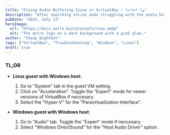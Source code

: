 ```yaml
---
title: "Fixing Audio Buffering Issue in VirtualBox ~ (๑•̀ㅂ•́)و"
description: "After searching online ando struggling with the audio buffering/stutter issue in VirtualBox guest machine, me finally fixed it!"
pubDate: "2025, July 13"
heroImage:
  url: "https://docs.astro.build/assets/rose.webp"
  alt: "The Astro logo on a dark background with a pink glow."
author: "Cheap Nightbot"
tags: ["VirtualBox", "Troubleshooting", "Windows", "Linux"]
draft: true
---
```


### TL;DR

- **Linux guest with Windows host**:
  1. Go to "System" tab in the guest VM setting.
  2. Click on "Acceleration". Toggle the "Expert" mode for newer versions of VirtualBox if neccesary.
  3. Select the "Hyper-V" for the "Paravirtualization Interface".

- **Windows guest with Windows host**:
  1. Go to "Audio" tab. Toggle the "Expert" mode if neccesary.
  2. Select "Windows DirectSound" for the "Host Audio Driver" option.
